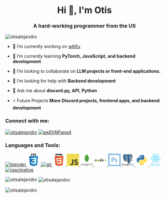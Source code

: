 <h1 align="center">Hi 👋, I'm Otis</h1>
<h3 align="center">A hard-working programmer from the US</h3>

<p align="left"> <img src="https://komarev.com/ghpvc/?username=otisalejandro&label=Profile%20views&color=0e75b6&style=flat" alt="otisalejandro" /> </p>

- 🔭 I’m currently working on [wAIfu](https://github.com/OtisAlejandro/wAIfu)

- 🌱 I’m currently learning **PyTorch, JavaScript, and backend development**

- 👯 I’m looking to collaborate on **LLM projects or front-end applications.**

- 🤝 I’m looking for help with **Backend development**

- 💬 Ask me about **discord.py, API, Python**

- ⚡ Future Projects **More Discord projects, frontend apps, and backend development**

<h3 align="left">Connect with me:</h3>
<p align="left">
<a href="https://kaggle.com/otisalejandro" target="blank"><img align="center" src="https://raw.githubusercontent.com/rahuldkjain/github-profile-readme-generator/master/src/images/icons/Social/kaggle.svg" alt="otisalejandro" height="30" width="40" /></a>
<a href="https://discord.gg/awEhNPaqg4" target="blank"><img align="center" src="https://raw.githubusercontent.com/rahuldkjain/github-profile-readme-generator/master/src/images/icons/Social/discord.svg" alt="awEhNPaqg4" height="30" width="40" /></a>
</p>

<h3 align="left">Languages and Tools:</h3>
<p align="left"> <a href="https://www.blender.org/" target="_blank" rel="noreferrer"> <img src="https://download.blender.org/branding/community/blender_community_badge_white.svg" alt="blender" width="40" height="40"/> </a> <a href="https://www.w3schools.com/css/" target="_blank" rel="noreferrer"> <img src="https://raw.githubusercontent.com/devicons/devicon/master/icons/css3/css3-original-wordmark.svg" alt="css3" width="40" height="40"/> </a> <a href="https://git-scm.com/" target="_blank" rel="noreferrer"> <img src="https://www.vectorlogo.zone/logos/git-scm/git-scm-icon.svg" alt="git" width="40" height="40"/> </a> <a href="https://www.w3.org/html/" target="_blank" rel="noreferrer"> <img src="https://raw.githubusercontent.com/devicons/devicon/master/icons/html5/html5-original-wordmark.svg" alt="html5" width="40" height="40"/> </a> <a href="https://developer.mozilla.org/en-US/docs/Web/JavaScript" target="_blank" rel="noreferrer"> <img src="https://raw.githubusercontent.com/devicons/devicon/master/icons/javascript/javascript-original.svg" alt="javascript" width="40" height="40"/> </a> <a href="https://www.mongodb.com/" target="_blank" rel="noreferrer"> <img src="https://raw.githubusercontent.com/devicons/devicon/master/icons/mongodb/mongodb-original-wordmark.svg" alt="mongodb" width="40" height="40"/> </a> <a href="https://nodejs.org" target="_blank" rel="noreferrer"> <img src="https://raw.githubusercontent.com/devicons/devicon/master/icons/nodejs/nodejs-original-wordmark.svg" alt="nodejs" width="40" height="40"/> </a> <a href="https://www.photoshop.com/en" target="_blank" rel="noreferrer"> <img src="https://raw.githubusercontent.com/devicons/devicon/master/icons/photoshop/photoshop-line.svg" alt="photoshop" width="40" height="40"/> </a> <a href="https://www.postgresql.org" target="_blank" rel="noreferrer"> <img src="https://raw.githubusercontent.com/devicons/devicon/master/icons/postgresql/postgresql-original-wordmark.svg" alt="postgresql" width="40" height="40"/> </a> <a href="https://www.python.org" target="_blank" rel="noreferrer"> <img src="https://raw.githubusercontent.com/devicons/devicon/master/icons/python/python-original.svg" alt="python" width="40" height="40"/> </a> <a href="https://reactjs.org/" target="_blank" rel="noreferrer"> <img src="https://raw.githubusercontent.com/devicons/devicon/master/icons/react/react-original-wordmark.svg" alt="react" width="40" height="40"/> </a> <a href="https://reactnative.dev/" target="_blank" rel="noreferrer"> <img src="https://reactnative.dev/img/header_logo.svg" alt="reactnative" width="40" height="40"/> </a> </p>

<p><img align="left" src="https://github-readme-stats.vercel.app/api/top-langs?username=otisalejandro&show_icons=true&locale=en&layout=compact" alt="otisalejandro" /></p>

<p>&nbsp;<img align="center" src="https://github-readme-stats.vercel.app/api?username=otisalejandro&show_icons=true&locale=en" alt="otisalejandro" /></p>

<p><img align="center" src="https://github-readme-streak-stats.herokuapp.com/?user=otisalejandro&" alt="otisalejandro" /></p>
